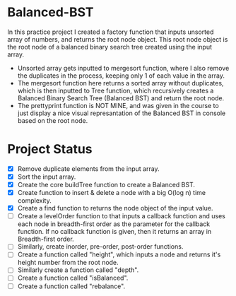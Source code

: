 # Balanced-BST
In this practice project I created a factory function that inputs unsorted array of numbers, and returns the root node object. This root node object is the root node of a balanced binary search tree created using the input array.

- Unsorted array gets inputted to mergesort function, where I also remove the duplicates in the process, keeping only 1 of each value in the array.
- The mergesort function here returns a sorted array without duplicates, which is then inputted to Tree function, which recursively creates a Balanced Binary Search Tree (Balanced BST) and return the root node.
- The prettyprint function is NOT MINE, and was given in the course to just display a nice visual represantation of the Balanced BST in console based on the root node.

# Project Status
- [x] Remove duplicate elements from the input array.
- [x] Sort the input array.
- [x] Create the core buildTree function to create a Balanced BST.
- [x] Create function to insert & delete a node with a big O(log n) time complexity.
- [x] Create a find function to returns the node object of the input value.
- [ ] Create a levelOrder function to that inputs a callback function and uses each node in breadth-first order as the parameter for the callback function. If no callback function is given, then it returns an array in Breadth-first order.
- [ ] Similarly, create inorder, pre-order, post-order functions.
- [ ] Create a function called "height", which inputs a node and returns it's height number from the root node.
- [ ] Similarly create a function called "depth".
- [ ] Create a function called "isBalanced".
- [ ] Create a function called "rebalance".